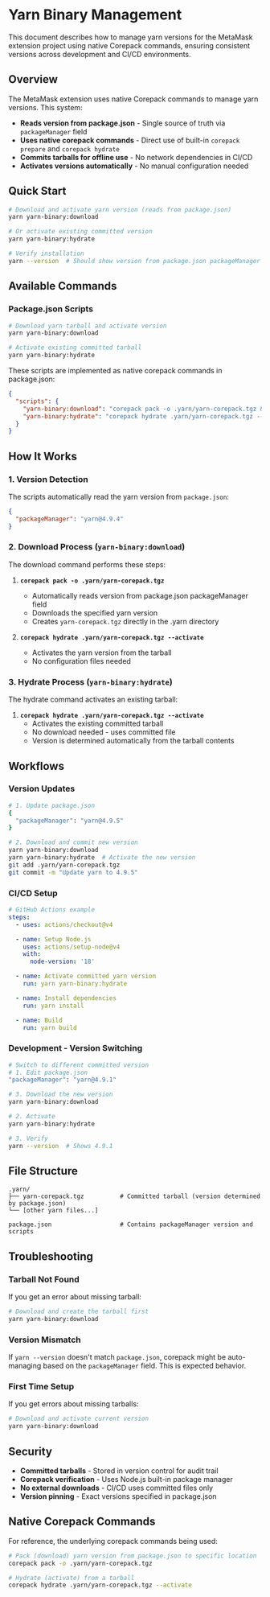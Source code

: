 # Yarn Binary Management

This document describes how to manage yarn versions for the MetaMask extension project using native Corepack commands, ensuring consistent versions across development and CI/CD environments.

## Overview

The MetaMask extension uses native Corepack commands to manage yarn versions. This system:

- **Reads version from package.json** - Single source of truth via `packageManager` field
- **Uses native corepack commands** - Direct use of built-in `corepack prepare` and `corepack hydrate`
- **Commits tarballs for offline use** - No network dependencies in CI/CD
- **Activates versions automatically** - No manual configuration needed

## Quick Start

```bash
# Download and activate yarn version (reads from package.json)
yarn yarn-binary:download

# Or activate existing committed version
yarn yarn-binary:hydrate

# Verify installation
yarn --version  # Should show version from package.json packageManager field
```

## Available Commands

### Package.json Scripts

```bash
# Download yarn tarball and activate version
yarn yarn-binary:download

# Activate existing committed tarball
yarn yarn-binary:hydrate
```

These scripts are implemented as native corepack commands in package.json:

```json
{
  "scripts": {
    "yarn-binary:download": "corepack pack -o .yarn/yarn-corepack.tgz && corepack hydrate .yarn/yarn-corepack.tgz --activate",
    "yarn-binary:hydrate": "corepack hydrate .yarn/yarn-corepack.tgz --activate"
  }
}
```

## How It Works

### 1. Version Detection

The scripts automatically read the yarn version from `package.json`:

```json
{
  "packageManager": "yarn@4.9.4"
}
```

### 2. Download Process (`yarn-binary:download`)

The download command performs these steps:

1. **`corepack pack -o .yarn/yarn-corepack.tgz`**
   - Automatically reads version from package.json packageManager field
   - Downloads the specified yarn version
   - Creates `yarn-corepack.tgz` directly in the .yarn directory

2. **`corepack hydrate .yarn/yarn-corepack.tgz --activate`**
   - Activates the yarn version from the tarball
   - No configuration files needed

### 3. Hydrate Process (`yarn-binary:hydrate`)

The hydrate command activates an existing tarball:

1. **`corepack hydrate .yarn/yarn-corepack.tgz --activate`**
   - Activates the existing committed tarball
   - No download needed - uses committed file
   - Version is determined automatically from the tarball contents

## Workflows

### Version Updates

```bash
# 1. Update package.json
{
  "packageManager": "yarn@4.9.5"
}

# 2. Download and commit new version
yarn yarn-binary:download
yarn yarn-binary:hydrate  # Activate the new version
git add .yarn/yarn-corepack.tgz
git commit -m "Update yarn to 4.9.5"
```

### CI/CD Setup

```yaml
# GitHub Actions example
steps:
  - uses: actions/checkout@v4

  - name: Setup Node.js
    uses: actions/setup-node@v4
    with:
      node-version: '18'

  - name: Activate committed yarn version
    run: yarn yarn-binary:hydrate

  - name: Install dependencies
    run: yarn install

  - name: Build
    run: yarn build
```

### Development - Version Switching

```bash
# Switch to different committed version
# 1. Edit package.json
"packageManager": "yarn@4.9.1"

# 3. Download the new version
yarn yarn-binary:download

# 2. Activate
yarn yarn-binary:hydrate

# 3. Verify
yarn --version  # Shows 4.9.1
```

## File Structure

```text
.yarn/
├── yarn-corepack.tgz          # Committed tarball (version determined by package.json)
└── [other yarn files...]

package.json                   # Contains packageManager version and scripts
```

## Troubleshooting

### Tarball Not Found

If you get an error about missing tarball:

```bash
# Download and create the tarball first
yarn yarn-binary:download
```

### Version Mismatch

If `yarn --version` doesn't match `package.json`, corepack might be auto-managing based on the `packageManager` field. This is expected behavior.

### First Time Setup

If you get errors about missing tarballs:

```bash
# Download and activate current version
yarn yarn-binary:download
```

## Security

- **Committed tarballs** - Stored in version control for audit trail
- **Corepack verification** - Uses Node.js built-in package manager
- **No external downloads** - CI/CD uses committed files only
- **Version pinning** - Exact versions specified in package.json

## Native Corepack Commands

For reference, the underlying corepack commands being used:

```bash
# Pack (download) yarn version from package.json to specific location
corepack pack -o .yarn/yarn-corepack.tgz

# Hydrate (activate) from a tarball
corepack hydrate .yarn/yarn-corepack.tgz --activate
```
